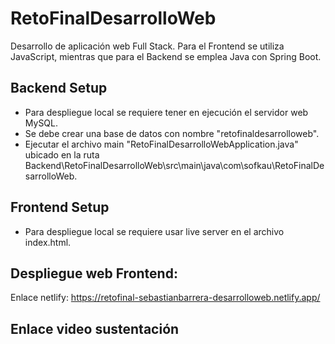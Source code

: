 # RetoFinalDesarrolloWeb
Desarrollo de aplicación web Full Stack. Para el Frontend se utiliza JavaScript, mientras que para el Backend se emplea Java con Spring Boot.

## Backend Setup

* Para despliegue local se requiere tener en ejecución el servidor web MySQL.
* Se debe crear una base de datos con nombre "retofinaldesarrolloweb".
* Ejecutar el archivo main "RetoFinalDesarrolloWebApplication.java" ubicado en la ruta Backend\RetoFinalDesarrolloWeb\src\main\java\com\sofkau\RetoFinalDesarrolloWeb.

## Frontend Setup

* Para despliegue local se requiere usar live server en el archivo index.html.

## Despliegue web Frontend:
Enlace netlify: https://retofinal-sebastianbarrera-desarrolloweb.netlify.app/

## Enlace video sustentación


